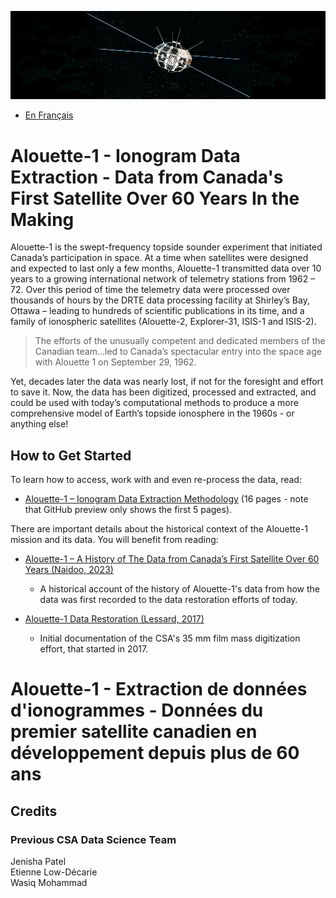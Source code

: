 
![alouette satellite](Alouette-1.jpg)


- [En Français](#logiciel-de-traitement-de-lensemble-des-donn%C3%A9es-alouette-i)

# Alouette-1 - Ionogram Data Extraction - Data from Canada's First Satellite Over 60 Years In the Making

Alouette-1 is the swept-frequency topside sounder experiment that initiated Canada’s participation in space. At a time when satellites were designed and expected  to last only a few months, Alouette-1 transmitted data over 10 years to a growing international network of telemetry stations from 1962 – 72. Over this period of time the telemetry data were processed over thousands of hours by the DRTE data processing facility  at Shirley’s Bay, Ottawa – leading to hundreds of scientific publications in its time, and a family of ionospheric satellites (Alouette-2, Explorer-31, ISIS-1 and ISIS-2).

> The efforts of the unusually competent and dedicated members of the Canadian team…led to Canada’s spectacular entry into the space age with Alouette 1 on September 29, 1962.

Yet, decades later the data was nearly lost, if not for the foresight and effort to save it. Now, the data has been digitized, processed and extracted, and could be used with today’s computational methods to produce a more comprehensive model of Earth’s topside ionosphere in the 1960s - or anything else!

## How to Get Started
To learn how to access, work with and even re-process the data, read:

- [Alouette-1 – Ionogram Data Extraction Methodology](https://github.com/asc-csa/Alouette_extract/blob/working/Alouette-1%20Ionogram%20Data%20Extraction%20Methodology-latest_ver.pdf) (16 pages - note that GitHub preview only shows the first 5 pages). 

There are important details about the historical context of the Alouette-1 mission and its data. You will benefit from reading:

- [Alouette-1 – A History of The Data from Canada’s First Satellite Over 60 Years (Naidoo, 2023)]()
	- A historical account of the history of Alouette-1's data from how the data was first recorded to the data restoration efforts of today. 

- [Alouette-1 Data Restoration (Lessard, 2017)]()
	- Initial documentation of the CSA's 35 mm film mass digitization effort, that started in 2017. 


# Alouette-1 - Extraction de données d'ionogrammes - Données du premier satellite canadien en développement depuis plus de 60 ans





## Credits

### Previous CSA Data Science Team
Jenisha Patel  
Etienne Low-Décarie  
Wasiq Mohammad  









